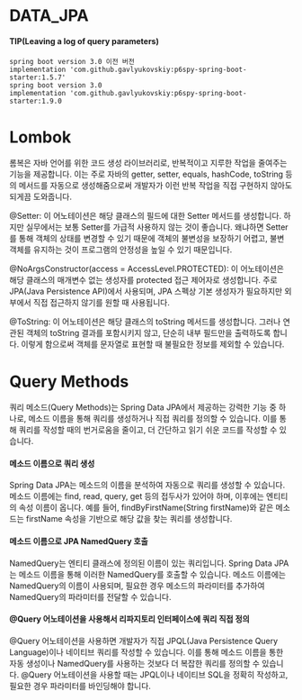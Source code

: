 # DATA_JPA


<div>

#### TIP(Leaving a log of query parameters)

```
spring boot version 3.0 이전 버전
implementation 'com.github.gavlyukovskiy:p6spy-spring-boot-starter:1.5.7'
spring boot version 3.0
implementation 'com.github.gavlyukovskiy:p6spy-spring-boot-starter:1.9.0
```

# Lombok

롬복은 자바 언어를 위한 코드 생성 라이브러리로, 반복적이고 지루한 작업을 줄여주는 기능을 제공합니다. 이는 주로 자바의 getter, setter, equals, hashCode, toString 등의 메서드를 자동으로 생성해줌으로써 개발자가 이런 반복 작업을 직접 구현하지 않아도 되게끔 도와줍니다.


@Setter: 이 어노테이션은 해당 클래스의 필드에 대한 Setter 메서드를 생성합니다. 하지만 실무에서는 보통 Setter를 가급적 사용하지 않는 것이 좋습니다. 왜냐하면 Setter를 통해 객체의 상태를 변경할 수 있기 때문에 객체의 불변성을 보장하기 어렵고, 불변 객체를 유지하는 것이 프로그램의 안정성을 높일 수 있기 때문입니다.</br>

@NoArgsConstructor(access = AccessLevel.PROTECTED): 이 어노테이션은 해당 클래스의 매개변수 없는 생성자를 protected 접근 제어자로 생성합니다. 주로 JPA(Java Persistence API)에서 사용되며, JPA 스펙상 기본 생성자가 필요하지만 외부에서 직접 접근하지 않기를 원할 때 사용됩니다.</br>

@ToString: 이 어노테이션은 해당 클래스의 toString 메서드를 생성합니다. 그러나 연관된 객체의 toString 결과를 포함시키지 않고, 단순히 내부 필드만을 출력하도록 합니다. 이렇게 함으로써 객체를 문자열로 표현할 때 불필요한 정보를 제외할 수 있습니다.</br>

# Query Methods
쿼리 메소드(Query Methods)는 Spring Data JPA에서 제공하는 강력한 기능 중 하나로, 메소드 이름을 통해 쿼리를 생성하거나 직접 쿼리를 정의할 수 있습니다. 이를 통해 쿼리를 작성할 때의 번거로움을 줄이고, 더 간단하고 읽기 쉬운 코드를 작성할 수 있습니다. 

#### 메소드 이름으로 쿼리 생성
Spring Data JPA는 메소드의 이름을 분석하여 자동으로 쿼리를 생성할 수 있습니다. 메소드 이름에는 find, read, query, get 등의 접두사가 있어야 하며, 이후에는 엔티티의 속성 이름이 옵니다. 예를 들어, findByFirstName(String firstName)와 같은 메소드는 firstName 속성을 기반으로 해당 값을 찾는 쿼리를 생성합니다.</br>
#### 메소드 이름으로 JPA NamedQuery 호출
NamedQuery는 엔티티 클래스에 정의된 이름이 있는 쿼리입니다. Spring Data JPA는 메소드 이름을 통해 이러한 NamedQuery를 호출할 수 있습니다. 메소드 이름에는 NamedQuery의 이름이 사용되며, 필요한 경우 메소드의 파라미터를 추가하여 NamedQuery의 파라미터를 전달할 수 있습니다.</br>
#### @Query 어노테이션을 사용해서 리파지토리 인터페이스에 쿼리 직접 정의
@Query 어노테이션을 사용하면 개발자가 직접 JPQL(Java Persistence Query Language)이나 네이티브 쿼리를 작성할 수 있습니다. 이를 통해 메소드 이름을 통한 자동 생성이나 NamedQuery를 사용하는 것보다 더 복잡한 쿼리를 정의할 수 있습니다. @Query 어노테이션을 사용할 때는 JPQL이나 네이티브 SQL을 정확히 작성하고, 필요한 경우 파라미터를 바인딩해야 합니다.</br>

</div>


